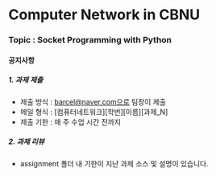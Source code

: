Computer Network in CBNU
======
### Topic : Socket Programming with Python

#### 공지사항
##### 1. 과제 제출
  - 제출 방식 :  barcel@naver.com으로 팀장이 제출
  - 메일 형식 : [컴퓨터네트워크][학번][이름][과제_N]
  - 제출 기한 : 매 주 수업 시간 전까지

##### 2. 과제 리뷰
  - assignment 폴더 내 기한이 지난 과제 소스 및 설명이 있습니다.
